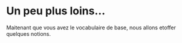 # Un peu plus loins…

Maitenant que vous avez le vocabulaire de base, nous allons etoffer quelques notions.

